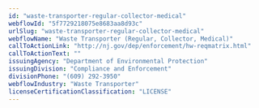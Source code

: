 ```yaml
---
id: "waste-transporter-regular-collector-medical"
webflowId: "5f7729218075e8683aa8d93c"
urlSlug: "waste-transporter-regular-collector-medical"
webflowName: "Waste Transporter (Regular, Collector, Medical)"
callToActionLink: "http://nj.gov/dep/enforcement/hw-reqmatrix.html"
callToActionText: ""
issuingAgency: "Department of Environmental Protection"
issuingDivision: "Compliance and Enforcement"
divisionPhone: "(609) 292-3950"
webflowIndustry: "Waste Transporter"
licenseCertificationClassification: "LICENSE"
---
```

